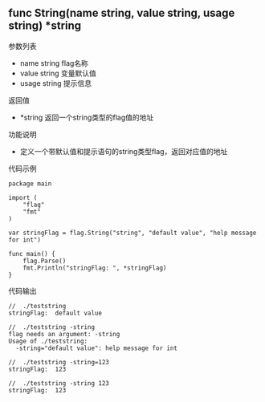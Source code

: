 ## func String(name string, value string, usage string) *string

参数列表
- name string   flag名称
- value string 变量默认值
- usage string 提示信息

返回值
- *string 返回一个string类型的flag值的地址

功能说明
- 定义一个带默认值和提示语句的string类型flag，返回对应值的地址

代码示例
    
    package main
    
    import (
    	"flag"
    	"fmt"
    )
    
    var stringFlag = flag.String("string", "default value", "help message for int")
    
    func main() {
    	flag.Parse()
    	fmt.Println("stringFlag: ", *stringFlag)
    }


代码输出
        
    //  ./teststring 
    stringFlag:  default value
    
    //  ./teststring -string
    flag needs an argument: -string
    Usage of ./teststring:
      -string="default value": help message for int
    
    //  ./teststring -string=123
    stringFlag:  123
    
    //  ./teststring -string 123
    stringFlag:  123

